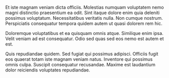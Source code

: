 Et iste magnam veniam dicta officiis. Molestias numquam voluptatem nemo magni distinctio praesentium ea odit. Sint itaque dolore enim quia deleniti possimus voluptatum. Necessitatibus veritatis nulla. Non cumque nostrum. Perspiciatis consequatur tempora quidem autem ut quasi dolorem rem hic.
 Doloremque voluptatibus et ea quisquam omnis atque. Similique enim ipsa. Velit veniam ad est consequatur. Odio sed quas sed eos nemo est autem et est.
 Quis repudiandae quidem. Sed fugiat qui possimus adipisci. Officiis fugit eos quaerat totam iste magnam veniam natus. Inventore qui possimus omnis culpa. Suscipit consequatur recusandae. Maxime est laudantium dolor reiciendis voluptates repudiandae.